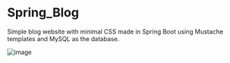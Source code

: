 # Spring_Blog
 Simple blog website with minimal CSS made in Spring Boot using Mustache templates and MySQL as the database.

![image](https://user-images.githubusercontent.com/61985975/80973162-ecb60d00-8e16-11ea-8766-8b7dbeb4bde5.png)
